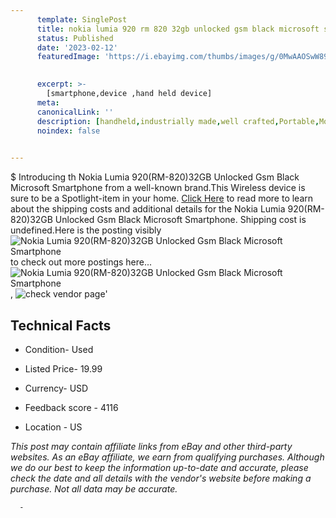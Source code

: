 ```yaml
---
      template: SinglePost
      title: nokia lumia 920 rm 820 32gb unlocked gsm black microsoft smartphone
      status: Published
      date: '2023-02-12'
      featuredImage: 'https://i.ebayimg.com/thumbs/images/g/0MwAAOSwW89jzKm9/s-l225.jpg'
       

      excerpt: >-
        [smartphone,device ,hand held device]
      meta:
      canonicalLink: ''
      description: [handheld,industrially made,well crafted,Portable,Mobile,Compact,Convenient,Lightweight,Maneuverable,Man-portable,Miniature,Carriable,Hand-held,Light,Holdable,Transportable,Mobile device,Pocket-sized,On-the-go,Wireless,Cordless,Compact size,Convenient size, smartphone,device ,hand held device]
      noindex: false
      

---
```

$
      Introducing th Nokia Lumia 920(RM-820)32GB Unlocked Gsm Black Microsoft Smartphone from a well-known brand.This Wireless device  is sure to be a Spotlight-item in your home. [Click Here](https://www.ebay.com/itm/234868925170?hash=item36af4762f2%3Ag%3A0MwAAOSwW89jzKm9&mkevt=1&mkcid=1&mkrid=711-53200-19255-0&campid=%253CePNCampaignId%253E&customid=%253CreferenceId%253E&toolid=10049) to read more to learn about the shipping costs and additional details for the Nokia Lumia 920(RM-820)32GB Unlocked Gsm Black Microsoft Smartphone. Shipping cost is undefined.Here is the posting visibly ![Nokia Lumia 920(RM-820)32GB Unlocked Gsm Black Microsoft Smartphone](https://i.ebayimg.com/thumbs/images/g/0MwAAOSwW89jzKm9/s-l225.jpg) to check out more postings here... ![Nokia Lumia 920(RM-820)32GB Unlocked Gsm Black Microsoft Smartphone](https://i.ebayimg.com/images/g/0MwAAOSwW89jzKm9/s-l1600.jpg), ![check vendor page](https://origin-galleryplus.ebayimg.com/ws/web/234868925170_2_0_1/225x225.jpg,https://origin-galleryplus.ebayimg.com/ws/web/234868925170_3_0_1/225x225.jpg,https://origin-galleryplus.ebayimg.com/ws/web/234868925170_4_0_1/225x225.jpg,https://origin-galleryplus.ebayimg.com/ws/web/234868925170_5_0_1/225x225.jpg,https://origin-galleryplus.ebayimg.com/ws/web/234868925170_6_0_1/225x225.jpg,https://origin-galleryplus.ebayimg.com/ws/web/234868925170_7_0_1/225x225.jpg,https://origin-galleryplus.ebayimg.com/ws/web/234868925170_8_0_1/225x225.jpg,https://origin-galleryplus.ebayimg.com/ws/web/234868925170_9_0_1/225x225.jpg,https://origin-galleryplus.ebayimg.com/ws/web/234868925170_10_0_1/225x225.jpg,https://origin-galleryplus.ebayimg.com/ws/web/234868925170_11_0_1/225x225.jpg,https://origin-galleryplus.ebayimg.com/ws/web/234868925170_12_0_1/225x225.jpg,https://origin-galleryplus.ebayimg.com/ws/web/234868925170_13_0_1/225x225.jpg,https://origin-galleryplus.ebayimg.com/ws/web/234868925170_14_0_1/225x225.jpg,https://origin-galleryplus.ebayimg.com/ws/web/234868925170_15_0_1/225x225.jpg,https://origin-galleryplus.ebayimg.com/ws/web/234868925170_16_0_1/225x225.jpg)'

      

 ## Technical Facts 



     
      

 - Condition- Used 


      

 - Listed Price- 19.99 


      

 - Currency- USD 


      

 - Feedback score - 4116 


      

 - Location - US 


      
      

 *_This post may contain affiliate links from eBay and other third-party websites. As an eBay affiliate, we earn from qualifying purchases. Although we do our best to keep the information up-to-date and accurate, please check the date and all details with the vendor's website before making a purchase. Not all data may be accurate._*




      -
